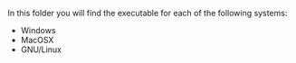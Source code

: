 In this folder you will find the executable for each of the following systems:

* Windows
* MacOSX
* GNU/Linux
